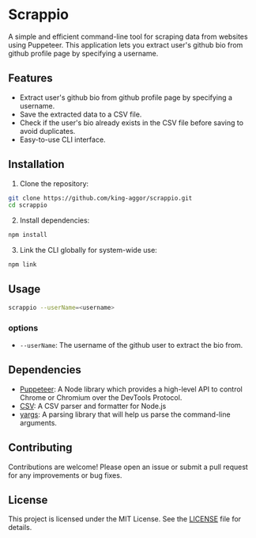 # Scrappio

A simple and efficient command-line tool for scraping data from websites using Puppeteer. This application lets you extract user's github bio from github profile page by specifying a username.

## Features

- Extract user's github bio from github profile page by specifying a username.
- Save the extracted data to a CSV file.
- Check if the user's bio already exists in the CSV file before saving to avoid duplicates.
- Easy-to-use CLI interface.

## Installation

1. Clone the repository:

```bash
git clone https://github.com/king-aggor/scrappio.git
cd scrappio
```

2. Install dependencies:

```bash
npm install
```

3. Link the CLI globally for system-wide use:

```bash
npm link
```

## Usage

```bash
scrappio --userName=<username>
```

### options

- `--userName`: The username of the github user to extract the bio from.

## Dependencies

- [Puppeteer](https://pptr.dev/): A Node library which provides a high-level API to control Chrome or Chromium over the DevTools Protocol.
- [CSV](https://csv.js.org/parse/): A CSV parser and formatter for Node.js
- [yargs](https://www.npmjs.com/package/yargs): A parsing library that will help us parse the command-line arguments.

## Contributing

Contributions are welcome! Please open an issue or submit a pull request for any improvements or bug fixes.

## License

This project is licensed under the MIT License. See the [LICENSE](LICENSE) file for details.
